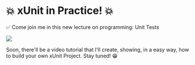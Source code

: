 # 💥 xUnit in Practice! 💥

✅ Come join me in this new lecture on programming: Unit Tests

<img src="https://portfolio-kaiogotya.s3.us-east-2.amazonaws.com/xUnitLogo.png" /> 


Soon, there'll be a video tutorial that I'll create, showing, in a easy way, how to build your own xUnit Project. Stay tuned! 😁

